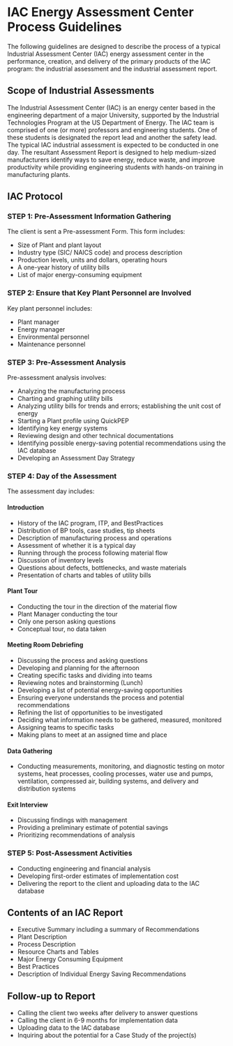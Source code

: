 # IAC Energy Assessment Center Process Guidelines

The following guidelines are designed to describe the process of a typical Industrial Assessment Center (IAC) energy assessment center in the performance, creation, and delivery of the primary products of the IAC program: the industrial assessment and the industrial assessment report.

## Scope of Industrial Assessments

The Industrial Assessment Center (IAC) is an energy center based in the engineering department of a major University, supported by the Industrial Technologies Program at the US Department of Energy. The IAC team is comprised of one (or more) professors and engineering students. One of these students is designated the report lead and another the safety lead. The typical IAC industrial assessment is expected to be conducted in one day. The resultant Assessment Report is designed to help medium-sized manufacturers identify ways to save energy, reduce waste, and improve productivity while providing engineering students with hands-on training in manufacturing plants.

## IAC Protocol

### STEP 1: Pre-Assessment Information Gathering

The client is sent a Pre-assessment Form. This form includes:

- Size of Plant and plant layout
- Industry type (SIC/ NAICS code) and process description
- Production levels, units and dollars, operating hours
- A one-year history of utility bills
- List of major energy-consuming equipment

### STEP 2: Ensure that Key Plant Personnel are Involved

Key plant personnel includes:

- Plant manager
- Energy manager
- Environmental personnel
- Maintenance personnel

### STEP 3: Pre-Assessment Analysis

Pre-assessment analysis involves:

- Analyzing the manufacturing process
- Charting and graphing utility bills
- Analyzing utility bills for trends and errors; establishing the unit cost of energy
- Starting a Plant profile using QuickPEP
- Identifying key energy systems
- Reviewing design and other technical documentations
- Identifying possible energy-saving potential recommendations using the IAC database
- Developing an Assessment Day Strategy

### STEP 4: Day of the Assessment

The assessment day includes:

#### Introduction

- History of the IAC program, ITP, and BestPractices
- Distribution of BP tools, case studies, tip sheets
- Description of manufacturing process and operations
- Assessment of whether it is a typical day
- Running through the process following material flow
- Discussion of inventory levels
- Questions about defects, bottlenecks, and waste materials
- Presentation of charts and tables of utility bills

#### Plant Tour

- Conducting the tour in the direction of the material flow
- Plant Manager conducting the tour
- Only one person asking questions
- Conceptual tour, no data taken

#### Meeting Room Debriefing

- Discussing the process and asking questions
- Developing and planning for the afternoon
- Creating specific tasks and dividing into teams
- Reviewing notes and brainstorming (Lunch)
- Developing a list of potential energy-saving opportunities
- Ensuring everyone understands the process and potential recommendations
- Refining the list of opportunities to be investigated
- Deciding what information needs to be gathered, measured, monitored
- Assigning teams to specific tasks
- Making plans to meet at an assigned time and place

#### Data Gathering

- Conducting measurements, monitoring, and diagnostic testing on motor systems, heat processes, cooling processes, water use and pumps, ventilation, compressed air, building systems, and delivery and distribution systems

#### Exit Interview

- Discussing findings with management
- Providing a preliminary estimate of potential savings
- Prioritizing recommendations of analysis

### STEP 5: Post-Assessment Activities

- Conducting engineering and financial analysis
- Developing first-order estimates of implementation cost
- Delivering the report to the client and uploading data to the IAC database

## Contents of an IAC Report

- Executive Summary including a summary of Recommendations
- Plant Description
- Process Description
- Resource Charts and Tables
- Major Energy Consuming Equipment
- Best Practices
- Description of Individual Energy Saving Recommendations

## Follow-up to Report

- Calling the client two weeks after delivery to answer questions
- Calling the client in 6-9 months for implementation data
- Uploading data to the IAC database
- Inquiring about the potential for a Case Study of the project(s)


